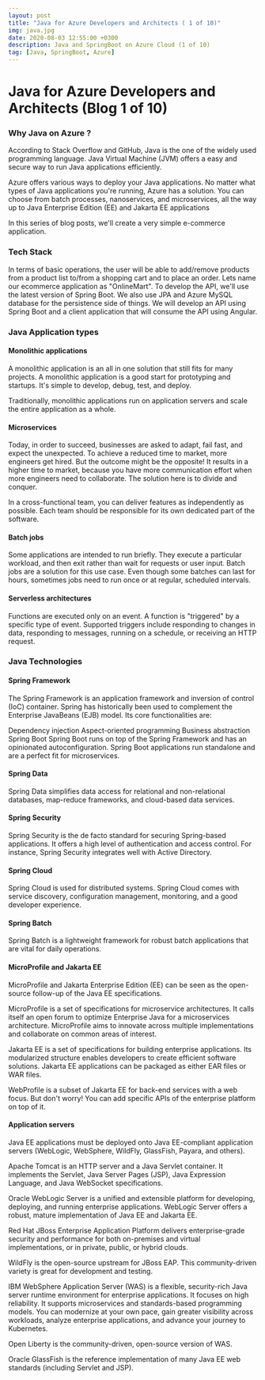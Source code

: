```yaml
---
layout: post
title: "Java for Azure Developers and Architects ( 1 of 10)"
img: java.jpg
date: 2020-08-03 12:55:00 +0300
description: Java and SpringBoot on Azure Cloud (1 of 10)
tag: [Java, SpringBoot, Azure]
---
```


# Java for Azure Developers and Architects (Blog 1 of 10)

### Why Java on Azure ?

According to Stack Overflow and GitHub, Java is the one of the widely used programming language.
Java Virtual Machine (JVM) offers a easy and secure way to run Java applications efficiently.

Azure offers various ways to deploy your Java applications. No matter what types of Java applications you're running, Azure has a solution. You can choose from batch processes, nanoservices, and microservices, all the way up to Java Enterprise Edition (EE) and Jakarta EE applications

In this series of blog posts, we'll create a very simple e-commerce application. 

### Tech Stack
In terms of basic operations, the user will be able to add/remove products from a product list to/from a shopping cart and to place an order.
Lets name our ecommerce application as "OnlineMart". 
To develop the API, we'll use the latest version of Spring Boot. We also use JPA and Azure MySQL database for the persistence side of things.
We will develop an API using Spring Boot and a client application that will consume the API using Angular.

### Java Application types

#### Monolithic applications
A monolithic application is an all in one solution that still fits for many projects. A monolithic application is a good start for prototyping and startups. It's simple to develop, debug, test, and deploy.

Traditionally, monolithic applications run on application servers and scale the entire application as a whole.

#### Microservices
Today, in order to succeed, businesses are asked to adapt, fail fast, and expect the unexpected. To achieve a reduced time to market, more engineers get hired. But the outcome might be the opposite! It results in a higher time to market, because you have more communication effort when more engineers need to collaborate. The solution here is to divide and conquer.

In a cross-functional team, you can deliver features as independently as possible. Each team should be responsible for its own dedicated part of the software.

#### Batch jobs
Some applications are intended to run briefly. They execute a particular workload, and then exit rather than wait for requests or user input. Batch jobs are a solution for this use case. Even though some batches can last for hours, sometimes jobs need to run once or at regular, scheduled intervals.

#### Serverless architectures
Functions are executed only on an event. A function is "triggered" by a specific type of event. Supported triggers include responding to changes in data, responding to messages, running on a schedule, or receiving an HTTP request.


### Java Technologies

#### Spring Framework
The Spring Framework is an application framework and inversion of control (IoC) container. Spring has historically been used to complement the Enterprise JavaBeans (EJB) model. Its core functionalities are:

Dependency injection
Aspect-oriented programming
Business abstraction
Spring Boot
Spring Boot runs on top of the Spring Framework and has an opinionated autoconfiguration. Spring Boot applications run standalone and are a perfect fit for microservices.

#### Spring Data
Spring Data simplifies data access for relational and non-relational databases, map-reduce frameworks, and cloud-based data services.

#### Spring Security
Spring Security is the de facto standard for securing Spring-based applications. It offers a high level of authentication and access control. For instance, Spring Security integrates well with Active Directory.

#### Spring Cloud
Spring Cloud is used for distributed systems. Spring Cloud comes with service discovery, configuration management, monitoring, and a good developer experience.

#### Spring Batch
Spring Batch is a lightweight framework for robust batch applications that are vital for daily operations.

#### MicroProfile and Jakarta EE
MicroProfile and Jakarta Enterprise Edition (EE) can be seen as the open-source follow-up of the Java EE specifications.

MicroProfile is a set of specifications for microservice architectures. It calls itself an open forum to optimize Enterprise Java for a microservices architecture. MicroProfile aims to innovate across multiple implementations and collaborate on common areas of interest.

Jakarta EE is a set of specifications for building enterprise applications. Its modularized structure enables developers to create efficient software solutions. Jakarta EE applications can be packaged as either EAR files or WAR files.

WebProfile is a subset of Jakarta EE for back-end services with a web focus. But don't worry! You can add specific APIs of the enterprise platform on top of it.

#### Application servers
Java EE applications must be deployed onto Java EE-compliant application servers (WebLogic, WebSphere, WildFly, GlassFish, Payara, and others).

Apache Tomcat is an HTTP server and a Java Servlet container. It implements the Servlet, Java Server Pages (JSP), Java Expression Language, and Java WebSocket specifications.

Oracle WebLogic Server is a unified and extensible platform for developing, deploying, and running enterprise applications. WebLogic Server offers a robust, mature implementation of Java EE and Jakarta EE.

Red Hat JBoss Enterprise Application Platform delivers enterprise-grade security and performance for both on-premises and virtual implementations, or in private, public, or hybrid clouds.

WildFly is the open-source upstream for JBoss EAP. This community-driven variety is great for development and testing.

IBM WebSphere Application Server (WAS) is a flexible, security-rich Java server runtime environment for enterprise applications. It focuses on high reliability. It supports microservices and standards-based programming models. You can modernize at your own pace, gain greater visibility across workloads, analyze enterprise applications, and advance your journey to Kubernetes.

Open Liberty is the community-driven, open-source version of WAS.

Oracle GlassFish is the reference implementation of many Java EE web standards (including Servlet and JSP).